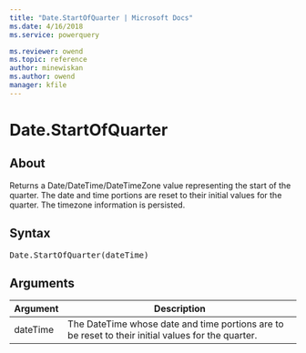 ```yaml
---
title: "Date.StartOfQuarter | Microsoft Docs"
ms.date: 4/16/2018
ms.service: powerquery

ms.reviewer: owend
ms.topic: reference
author: minewiskan
ms.author: owend
manager: kfile
---
```

# Date.StartOfQuarter

  
## About  
Returns a Date/DateTime/DateTimeZone value representing the start of the quarter. The date and time portions are reset to their initial values for the quarter. The timezone information is persisted.  

## Syntax

<pre>
Date.StartOfQuarter(dateTime)  
</pre>
  
## <a name="__goback"></a>Arguments  
  
|Argument|Description|  
|------------|---------------|  
|dateTime|The DateTime whose date and time portions are to be reset to their initial values for the quarter.|  
  

